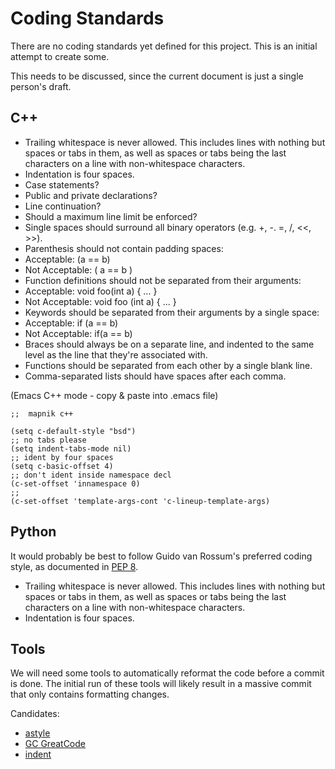 <!-- Name: CodingStandards -->
<!-- Version: 5 -->
<!-- Last-Modified: 2009/11/09 09:21:05 -->
<!-- Author: artem -->
# Coding Standards

There are no coding standards yet defined for this project. This is an initial attempt to create some.

This needs to be discussed, since the current document is just a single person's draft.

## C++

 * Trailing whitespace is never allowed. This includes lines with nothing but spaces or tabs in them, as well as spaces or tabs being the last characters on a line with non-whitespace characters.
 * Indentation is four spaces.
  * Case statements?
  * Public and private declarations?
  * Line continuation?
 * Should a maximum line limit be enforced?
 * Single spaces should surround all binary operators (e.g. +, -. =, /, <<, >>).
 * Parenthesis should not contain padding spaces:
  * Acceptable: (a == b)
  * Not Acceptable: ( a == b )
 * Function definitions should not be separated from their arguments:
  * Acceptable: void foo(int a) { ... }
  * Not Acceptable: void foo (int a) { ... }
 * Keywords should be separated from their arguments by a single space:
  * Acceptable: if (a == b)
  * Not Acceptable: if(a == b)
 * Braces should always be on a separate line, and indented to the same level as the line that they're associated with.
 * Functions should be separated from each other by a single blank line.
 * Comma-separated lists should have spaces after each comma.

(Emacs C++ mode - copy & paste into .emacs file)

    ;;  mapnik c++ 
    
    (setq c-default-style "bsd")
    ;; no tabs please
    (setq indent-tabs-mode nil)
    ;; ident by four spaces
    (setq c-basic-offset 4)
    ;; don't ident inside namespace decl
    (c-set-offset 'innamespace 0)
    ;;
    (c-set-offset 'template-args-cont 'c-lineup-template-args)
    

## Python

It would probably be best to follow Guido van Rossum's preferred coding style, as documented in [PEP 8](http://www.python.org/dev/peps/pep-0008/).

 * Trailing whitespace is never allowed. This includes lines with nothing but spaces or tabs in them, as well as spaces or tabs being the last characters on a line with non-whitespace characters.
 * Indentation is four spaces.

## Tools

We will need some tools to automatically reformat the code before a commit is done. The initial run of these tools will likely result in a massive commit that only contains formatting changes.

Candidates:

 * [astyle](http://astyle.sourceforge.net/)
 * [GC GreatCode](http://sourceforge.net/projects/gcgreatcode/)
 * [indent](http://www.gnu.org/software/indent/)

